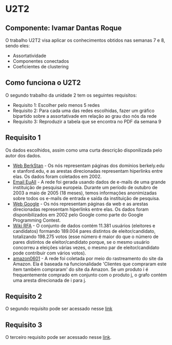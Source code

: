# U2T2
## Componente: Ivamar Dantas Roque
O trabalho U2T2 visa aplicar os conhecimentos obtidos nas semanas 7 e 8, sendo eles:
- Assortatividade
- Componentes conectados
- Coeficientes de clustering

## Como funciona o U2T2
O segundo trabalho da unidade 2 tem os seguintes requisitos:
- Requisito 1: Escolher pelo menos 5 redes
- Requisito 2: Para cada uma das redes escolhidas, fazer um gráfico bipartido sobre a assortativade em relação ao grau dso nós da rede
- Requisito 3: Reproduzir a tabela que se encontra no PDF da semana 9

## Requisito 1
Os dados escolhidos, assim como uma curta descrição disponilizada pelo autor dos dados.
- [Web BerkStan](https://snap.stanford.edu/data/web-BerkStan.html) - Os nós representam páginas dos domínios berkely.edu e stanford.edu, e as arestas direcionadas representam hiperlinks entre elas. Os dados foram coletados em 2002.
- [Email EuAll](https://snap.stanford.edu/data/email-EuAll.html) - A rede foi gerada usando dados de e-mails de uma grande instituição de pesquisa europeia. Durante um período de outubro de 2003 a maio de 2005 (18 meses), temos informações anonimizadas sobre todos os e-mails de entrada e saída da instituição de pesquisa.
- [Web Google](https://snap.stanford.edu/data/web-Google.html) - Os nós representam páginas da web e as arestas direcionadas representam hiperlinks entre elas. Os dados foram disponibilizados em 2002 pelo Google como parte do Google Programming Contest.
- [Wiki RFA](https://snap.stanford.edu/data/wiki-RfA.html) - O conjunto de dados contém 11.381 usuários (eleitores e candidatos) formando 189.004 pares distintos de eleitor/candidato, totalizando 198.275 votos (esse número é maior do que o número de pares distintos de eleitor/candidato porque, se o mesmo usuário concorreu a eleições várias vezes, o mesmo par de eleitor/candidato pode contribuir com vários votos).
- [amazon0601](https://snap.stanford.edu/data/amazon0601.html) - A rede foi coletada por meio do rastreamento do site da Amazon. Ela é baseada na funcionalidade 'Clientes que compraram este item também compraram' do site da Amazon. Se um produto i é frequentemente comprado em conjunto com o produto j, o grafo contém uma aresta direcionada de i para j.

## Requisito 2
O segundo requisito pode ser acessado nesse [link](https://github.com/Ivamaroque/AEDII/tree/main/U2T2/Requisito%202)

## Requisito 3
O terceiro requisito pode ser acessado nesse [link](https://github.com/Ivamaroque/AEDII/tree/main/U2T2/Requisito%203).
